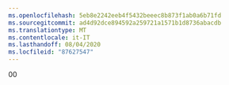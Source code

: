 ```yaml
---
ms.openlocfilehash: 5eb8e2242eeb4f5432beeec8b873f1ab0a6b71fd
ms.sourcegitcommit: ad4d92dce894592a259721a1571b1d8736abacdb
ms.translationtype: MT
ms.contentlocale: it-IT
ms.lasthandoff: 08/04/2020
ms.locfileid: "87627547"
---
```

<span data-ttu-id="3caeb-101">0</span><span class="sxs-lookup"><span data-stu-id="3caeb-101">0</span></span>
